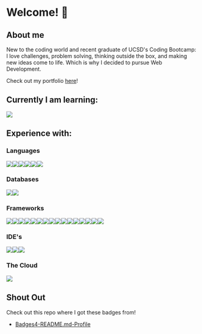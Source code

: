 # Welcome! 👋

## About me 

New to the coding world and recent graduate of UCSD's Coding Bootcamp: I love challenges, problem solving, thinking outside the box, and making new ideas come to life. Which is why I decided to pursue Web Development. 

Check out my portfolio [here](https://jessemarino.github.io/my-portfolio/)!

## Currently I am learning:

<img src="https://img.shields.io/badge/Amazon_AWS-FF9900?style=for-the-badge&logo=amazonaws&logoColor=white"  />

## Experience with:

### Languages 

<img src="https://img.shields.io/badge/HTML5-E34F26?style=for-the-badge&logo=html5&logoColor=white"/><img src="https://img.shields.io/badge/CSS3-1572B6?style=for-the-badge&logo=css3&logoColor=white"/><img  src="https://img.shields.io/badge/JavaScript-323330?style=for-the-badge&logo=javascript&logoColor=F7DF1E" /><img src="https://img.shields.io/badge/Java-ED8B00?style=for-the-badge&logo=java&logoColor=white" /><img src="https://img.shields.io/badge/Python-FFD43B?style=for-the-badge&logo=python&logoColor=blue"  /><img src="https://img.shields.io/badge/C%23-239120?style=for-the-badge&logo=c-sharp&logoColor=white"  />

### Databases

<img src="https://img.shields.io/badge/MongoDB-4EA94B?style=for-the-badge&logo=mongodb&logoColor=white"/><img src="https://img.shields.io/badge/MySQL-005C84?style=for-the-badge&logo=mysql&logoColor=white"/>

### Frameworks

<img src="https://img.shields.io/badge/Apollo%20GraphQL-311C87?&style=for-the-badge&logo=Apollo%20GraphQL&logoColor=white"/><img  src="https://img.shields.io/badge/Bootstrap-563D7C?style=for-the-badge&logo=bootstrap&logoColor=white"/><img  src="https://img.shields.io/badge/Express.js-000000?style=for-the-badge&logo=express&logoColor=white"/><img src="https://img.shields.io/badge/Font_Awesome-339AF0?style=for-the-badge&logo=fontawesome&logoColor=white"/><img src="https://img.shields.io/badge/GitHub%20Pages-222222?style=for-the-badge&logo=GitHub%20Pages&logoColor=white"/><img src="https://img.shields.io/badge/Handlebars.js-f0772b?style=for-the-badge&logo=handlebarsdotjs&logoColor=black"/><img src="https://img.shields.io/badge/Insomnia-5849be?style=for-the-badge&logo=Insomnia&logoColor=white"/><img src="https://img.shields.io/badge/Jest-C21325?style=for-the-badge&logo=jest&logoColor=white"/><img src="https://img.shields.io/badge/jQuery-0769AD?style=for-the-badge&logo=jquery&logoColor=white"/><img src="https://img.shields.io/badge/Node.js-339933?style=for-the-badge&logo=nodedotjs&logoColor=white"/><img src="https://img.shields.io/badge/npm-CB3837?style=for-the-badge&logo=npm&logoColor=white"/><img src="https://img.shields.io/badge/React-20232A?style=for-the-badge&logo=react&logoColor=61DAFB"/><img src="https://img.shields.io/badge/Webpack-8DD6F9?style=for-the-badge&logo=Webpack&logoColor=white"/><img src="https://img.shields.io/badge/pypi-3775A9?style=for-the-badge&logo=pypi&logoColor=white"/><img src="https://img.shields.io/badge/Spring-6DB33F?style=for-the-badge&logo=spring&logoColor=white"/><img src="https://img.shields.io/badge/Spring_Boot-F2F4F9?style=for-the-badge&logo=spring-boot"/>

### IDE's

<img src="https://img.shields.io/badge/Visual_Studio_Code-0078D4?style=for-the-badge&logo=visual%20studio%20code&logoColor=white"/><img src="https://img.shields.io/badge/PyCharm-000000.svg?&style=for-the-badge&logo=PyCharm&logoColor=white"/><img src="https://img.shields.io/badge/IntelliJ_IDEA-000000.svg?style=for-the-badge&logo=intellij-idea&logoColor=white"/>

### The Cloud

<img src="https://img.shields.io/badge/Heroku-430098?style=for-the-badge&logo=heroku&logoColor=white"/>

## Shout Out

Check out this repo where I got these badges from!

- [Badges4-README.md-Profile](https://github.com/alexandresanlim/Badges4-README.md-Profile)




<!--
<img src=""/>
- ⚡ Fun fact: ...
-->
